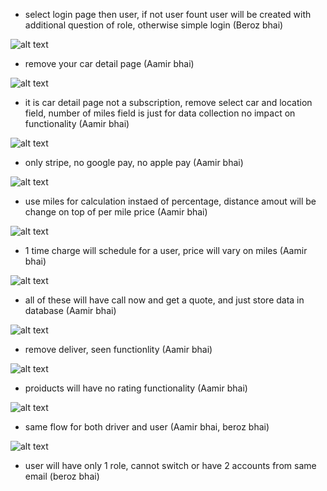 - select login page then user, if not user fount user will be created with additional question of role, otherwise simple login (Beroz bhai)

![alt text](image.png)

- remove your car detail page (Aamir bhai)

![alt text](image-1.png)

- it is car detail page not a subscription, remove select car and location field, number of miles field is just for data collection no impact on functionality (Aamir bhai)

![alt text](image-2.png)

- only stripe, no google pay, no apple pay (Aamir bhai)

![alt text](image-3.png)

- use miles for calculation instaed of percentage, distance amout will be change on top of per mile price (Aamir bhai)

![alt text](image-4.png)

- 1 time charge will schedule for a user, price will vary on miles (Aamir bhai)

![alt text](image-5.png)

- all of these will have call now and get a quote, and just store data in database (Aamir bhai)

![alt text](image-6.png)

- remove deliver, seen functionlity (Aamir bhai)

![alt text](image-7.png)

- proiducts will have no rating functionality (Aamir bhai)

![alt text](image-8.png)

- same flow for both driver and user (Aamir bhai, beroz bhai)

![alt text](image-9.png)

- user will have only 1 role, cannot switch or have 2 accounts from same email (beroz bhai)
